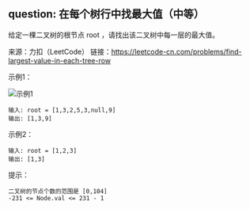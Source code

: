 ## question: 在每个树行中找最大值（中等）

给定一棵二叉树的根节点 root ，请找出该二叉树中每一层的最大值。

来源：力扣（LeetCode）
链接：https://leetcode-cn.com/problems/find-largest-value-in-each-tree-row

示例1：

![示例1](https://assets.leetcode.com/uploads/2020/08/21/largest_e1.jpg)
```text
输入: root = [1,3,2,5,3,null,9]
输出: [1,3,9]
```

示例2：
```text
输入: root = [1,2,3]
输出: [1,3]
```

提示：
```text
二叉树的节点个数的范围是 [0,104]
-231 <= Node.val <= 231 - 1
```